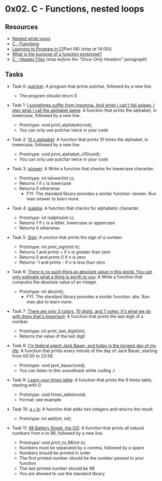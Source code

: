 # 0x02. C - Functions, nested loops

## Resources

+ [Nested while loops](https://www.youtube.com/watch?v=Z3iGeQ1gIss)
+ [C - Functions](http://www.tutorialspoint.com/cprogramming/c_functions.htm)
+ [Learning to Program in C](https://www.youtube.com/watch?v=qMlnFwYdqIw)(Part 06) (*stop at 14:00*)(
+ [What is the purpose of a function prototype?](https://www.geeksforgeeks.org/what-is-the-purpose-of-a-function-prototype/)
+ [C - Header Files](https://www.tutorialspoint.com/cprogramming/c_header_files.htm) (*stop before the “Once-Only Headers” paragraph*)

## Tasks

+ Task 0: [putchar](https://github.com/Hiluhree/alx-low_level_programming/blob/master/0x02-functions_nested_loops/0-putchar.c): A program that prints putchar, followed by a new line.</br>

	+ The program should return 0
+ Task 1: [I sometimes suffer from insomnia. And when I can't fall asleep, I play what I call the alphabet game](https://github.com/Hiluhree/alx-low_level_programming/blob/master/0x02-functions_nested_loops/1-alphabet.c): A function that prints the alphabet, in lowercase, followed by a new line.</br>

	+ Prototype: void print_alphabet(void);
	+ You can only use putchar twice in your code
+ Task 2: [10 x alphabet](https://github.com/Hiluhree/alx-low_level_programming/blob/master/0x02-functions_nested_loops/2-print_alphabet_x10.c): A function that prints 10 times the alphabet, in lowercase, followed by a new line.</br>

	+ Prototype: void print_alphabet_x10(void);
	+ You can only use putchar twice in your code
+ Task 3: [islower](https://github.com/Hiluhree/alx-low_level_programming/blob/master/0x02-functions_nested_loops/3-islower.c): A Write a function that checks for lowercase character.</br>

	+ Prototype: int islower(int c);
	+ Returns 1 if c is lowercase
	+ Returns 0 otherwise
		- FYI: The standard library provides a similar function: islower. Run man islower to learn more.
+ Task 4: [isalpha](https://github.com/Hiluhree/alx-low_level_programming/blob/master/0x02-functions_nested_loops/4-isalpha.c): A function that checks for alphabetic character.</br>
	+ Prototype: int isalpha(int c);
	+ Returns 1 if c is a letter, lowercase or uppercase
	+ Returns 0 otherwise
+ Task 5: [Sign](https://github.com/Hiluhree/alx-low_level_programming/blob/master/0x02-functions_nested_loops/5-sign.c): A unction that prints the sign of a number.</br>

	+ Prototype: int print_sign(int n);
	+ Returns 1 and prints + if n is greater than zero
	+ Returns 0 and prints 0 if n is zero
	+ Returns -1 and prints - if n is less than zero
+ Task 6: [There is no such thing as absolute value in this world. You can only estimate what a thing is worth to you](): A Write a function that computes the absolute value of an integer.</br>

	+ Prototype: int abs(int);
		- FYI: The standard library provides a similar function: abs. Run man abs to learn more.
+ Task 7: [There are only 3 colors, 10 digits, and 7 notes; it's what we do with them that's important](https://github.com/Hiluhree/alx-low_level_programming/blob/master/0x02-functions_nested_loops/7-print_last_digit.c): A function that prints the last digit of a number.</br>

	+ Prototype: int print_last_digit(int);
	+ Returns the value of the last digit
+ Task 8: [I'm federal agent Jack Bauer, and today is the longest day of my life](https://github.com/Hiluhree/alx-low_level_programming/blob/master/0x02-functions_nested_loops/8-24_hours.c): A function that prints every minute of the day of Jack Bauer, starting from 00:00 to 23:59.</br>

	+ Prototype: void jack_bauer(void);
	+ You can listen to this soundtrack while coding :)
+ Task 9: [Learn your times table](https://github.com/Hiluhree/alx-low_level_programming/blob/master/0x02-functions_nested_loops/9-times_table.c): A function that prints the 9 times table, starting with 0.</br>

	+ Prototype: void times_table(void);
	+ Format: see example
+ Task 10: [a + b](https://github.com/Hiluhree/alx-low_level_programming/blob/master/0x02-functions_nested_loops/10-add.c): A function that adds two integers and returns the result.</br>

	+ Prototype: int add(int, int);
+ Task 11: [98 Battery Street, the OG](): A function that prints all natural numbers from n to 98, followed by a new line.</br>

	+ Prototype: void print_to_98(int n);
	+ Numbers must be separated by a comma, followed by a space
	+ Numbers should be printed in order
	+ The first printed number should be the number passed to your function
	+ The last printed number should be 98
	+ You are allowed to use the standard library
